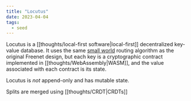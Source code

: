 ```yaml
---
title: "Locutus"
date: 2023-04-04
tags:
  - seed
---
```


Locutus is a [[thoughts/local-first software|local-first]] decentralized key-value database. It uses the same [small world](https://freenetproject.org/assets/papers/lic.pdf) routing algorithm as the original Freenet design, but each key is a cryptographic contract implemented in [[thoughts/WebAssembly|WASM]], and the value associated with each contract is its state.

Locutus is _not_ append-only and has mutable state.

Splits are merged using [[thoughts/CRDT|CRDTs]]
